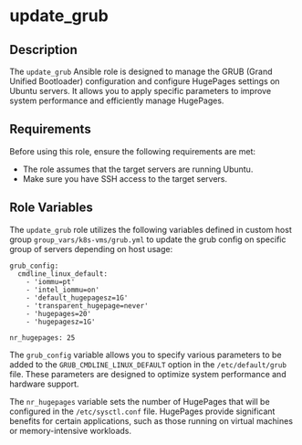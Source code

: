 update_grub
=================

Description
-----------
The `update_grub` Ansible role is designed to manage the GRUB (Grand Unified Bootloader) configuration and configure HugePages settings on Ubuntu servers. It allows you to apply specific parameters to improve system performance and efficiently manage HugePages.

Requirements
------------
Before using this role, ensure the following requirements are met:

- The role assumes that the target servers are running Ubuntu.
- Make sure you have SSH access to the target servers.

Role Variables
--------------
The `update_grub` role utilizes the following variables defined in custom host group `group_vars/k8s-vms/grub.yml` to update the grub config on specific group of servers depending on host usage:

```
grub_config:
  cmdline_linux_default:
    - 'iommu=pt'
    - 'intel_iommu=on'
    - 'default_hugepagesz=1G'
    - 'transparent_hugepage=never'
    - 'hugepages=20'
    - 'hugepagesz=1G'

nr_hugepages: 25
```

The `grub_config` variable allows you to specify various parameters to be added to the `GRUB_CMDLINE_LINUX_DEFAULT` option in the `/etc/default/grub` file. These parameters are designed to optimize system performance and hardware support.

The `nr_hugepages` variable sets the number of HugePages that will be configured in the `/etc/sysctl.conf` file. HugePages provide significant benefits for certain applications, such as those running on virtual machines or memory-intensive workloads.
